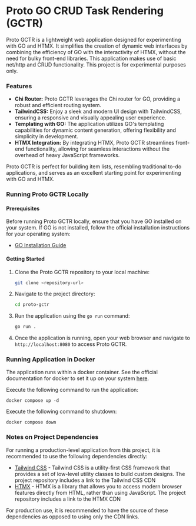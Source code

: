 # Proto GO CRUD Task Rendering (GCTR)

Proto GCTR is a lightweight web application designed for experimenting with GO and HTMX. It simplifies the creation of dynamic web interfaces by combining the efficiency of GO with the interactivity of HTMX, without the need for bulky front-end libraries. This application makes use of basic net/http and CRUD functionality. This project is for experimental purposes only.

### Features

- **Chi Router:** Proto GCTR leverages the Chi router for GO, providing a robust and efficient routing system.
- **TailwindCSS:** Enjoy a sleek and modern UI design with TailwindCSS, ensuring a responsive and visually appealing user experience.
- **Templating with GO:** The application utilizes GO's templating capabilities for dynamic content generation, offering flexibility and simplicity in development.
- **HTMX Integration:** By integrating HTMX, Proto GCTR streamlines front-end functionality, allowing for seamless interactions without the overhead of heavy JavaScript frameworks.

Proto GCTR is perfect for building item lists, resembling traditional to-do applications, and serves as an excellent starting point for experimenting with GO and HTMX.

### Running Proto GCTR Locally

#### Prerequisites

Before running Proto GCTR locally, ensure that you have GO installed on your system. If GO is not installed, follow the official installation instructions for your operating system:

- [GO Installation Guide](https://golang.org/doc/install)

#### Getting Started

1. Clone the Proto GCTR repository to your local machine:

   ```bash
   git clone <repository-url>
   ```

2. Navigate to the project directory:

   ```bash
   cd proto-gctr
   ```

3. Run the application using the `go run` command:

   ```bash
   go run .
   ```

4. Once the application is running, open your web browser and navigate to `http://localhost:8080` to access Proto GCTR.

### Running Application in Docker

The application runs within a docker container. See the official documentation for docker to set it up on your system [here](https://docs.docker.com/engine/install/ "here").

Execute the following command to run the application:
`````
docker compose up -d
`````

Execute the following command to shutdown:
`````
docker compose down
`````

### Notes on Project Dependencies

For running a production-level application from this project, it is recommended to use the following dependencies directly:
- [Tailwind CSS](https://tailwindcss.com/ "Tailwind CSS") - Tailwind CSS is a utility-first CSS framework that provides a set of low-level utility classes to build custom designs. The project repository includes a link to the Tailwind CSS CDN
- [HTMX](https://htmx.org/ "HTMX") - HTMX is a library that allows you to access modern browser features directly from HTML, rather than using JavaScript. The project repository includes a link to the HTMX CDN

For production use, it is recommended to have the source of these dependencies as opposed to using only the CDN links.


